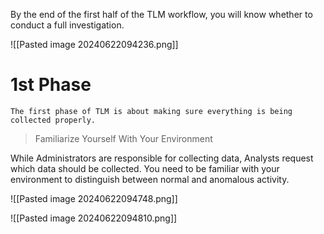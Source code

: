 
  
By the end of the first half of the TLM workflow, you will know whether to conduct a full investigation.

![[Pasted image 20240622094236.png]]

# 1st Phase
```
The first phase of TLM is about making sure everything is being collected properly.
```


>Familiarize Yourself With Your Environment

While Administrators are responsible for collecting data, Analysts request which data should be collected. You need to be familiar with your environment to distinguish between normal and anomalous activity.


![[Pasted image 20240622094748.png]]

![[Pasted image 20240622094810.png]]

